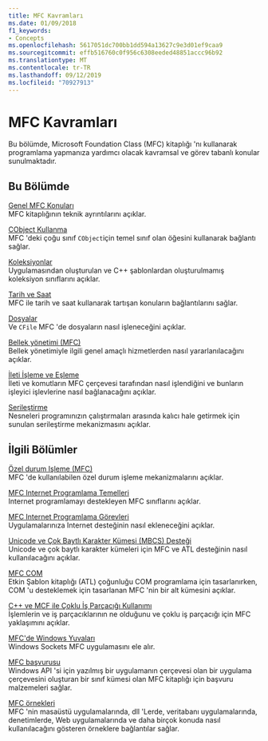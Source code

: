 ```yaml
---
title: MFC Kavramları
ms.date: 01/09/2018
f1_keywords:
- Concepts
ms.openlocfilehash: 5617051dc700bb1dd594a13627c9e3d01ef9caa9
ms.sourcegitcommit: effb516760c0f956c6308eeded48851accc96b92
ms.translationtype: MT
ms.contentlocale: tr-TR
ms.lasthandoff: 09/12/2019
ms.locfileid: "70927913"
---
```

# <a name="mfc-concepts"></a>MFC Kavramları

Bu bölümde, Microsoft Foundation Class (MFC) kitaplığı 'nı kullanarak programlama yapmanıza yardımcı olacak kavramsal ve görev tabanlı konular sunulmaktadır.

## <a name="in-this-section"></a>Bu Bölümde

[Genel MFC Konuları](../mfc/general-mfc-topics.md)<br/>
MFC kitaplığının teknik ayrıntılarını açıklar.

[CObject Kullanma](../mfc/using-cobject.md)<br/>
MFC 'deki çoğu sınıf `CObject`için temel sınıf olan öğesini kullanarak bağlantı sağlar.

[Koleksiyonlar](../mfc/collections.md)<br/>
Uygulamasından oluşturulan ve C++ şablonlardan oluşturulmamış koleksiyon sınıflarını açıklar.

[Tarih ve Saat](../atl-mfc-shared/date-and-time.md)<br/>
MFC ile tarih ve saat kullanarak tartışan konuların bağlantılarını sağlar.

[Dosyalar](../mfc/files-in-mfc.md)<br/>
Ve `CFile` MFC 'de dosyaların nasıl işleneceğini açıklar.

[Bellek yönetimi (MFC)](../mfc/memory-management.md)<br/>
Bellek yönetimiyle ilgili genel amaçlı hizmetlerden nasıl yararlanılacağını açıklar.

[İleti İşleme ve Eşleme](../mfc/message-handling-and-mapping.md)<br/>
İleti ve komutların MFC çerçevesi tarafından nasıl işlendiğini ve bunların işleyici işlevlerine nasıl bağlanacağını açıklar.

[Serileştirme](../mfc/serialization-in-mfc.md)<br/>
Nesneleri programınızın çalıştırmaları arasında kalıcı hale getirmek için sunulan serileştirme mekanizmasını açıklar.

## <a name="related-sections"></a>İlgili Bölümler

[Özel durum Işleme (MFC)](../mfc/exception-handling-in-mfc.md)<br/>
MFC 'de kullanılabilen özel durum işleme mekanizmalarını açıklar.

[MFC Internet Programlama Temelleri](../mfc/mfc-internet-programming-basics.md)<br/>
Internet programlamayı destekleyen MFC sınıflarını açıklar.

[MFC Internet Programlama Görevleri](../mfc/mfc-internet-programming-tasks.md)<br/>
Uygulamalarınıza Internet desteğinin nasıl ekleneceğini açıklar.

[Unicode ve Çok Baytlı Karakter Kümesi (MBCS) Desteği](../atl-mfc-shared/unicode-and-multibyte-character-set-mbcs-support.md)<br/>
Unicode ve çok baytlı karakter kümeleri için MFC ve ATL desteğinin nasıl kullanılacağını açıklar.

[MFC COM](../mfc/mfc-com.md)<br/>
Etkin Şablon kitaplığı (ATL) çoğunluğu COM programlama için tasarlanırken, COM 'u desteklemek için tasarlanan MFC 'nin bir alt kümesini açıklar.

[C++ ve MCF ile Çoklu İş Parçacığı Kullanımı](../parallel/multithreading-with-cpp-and-mfc.md)<br/>
İşlemlerin ve iş parçacıklarının ne olduğunu ve çoklu iş parçacığı için MFC yaklaşımını açıklar.

[MFC'de Windows Yuvaları](../mfc/windows-sockets.md)<br/>
Windows Sockets MFC uygulamasını ele alır.

[MFC başvurusu](../mfc/mfc-desktop-applications.md)<br/>
Windows API 'si için yazılmış bir uygulamanın çerçevesi olan bir uygulama çerçevesini oluşturan bir sınıf kümesi olan MFC kitaplığı için başvuru malzemeleri sağlar.

[MFC örnekleri](../overview/visual-cpp-samples.md)<br/>
MFC 'nin masaüstü uygulamalarında, dll 'Lerde, veritabanı uygulamalarında, denetimlerde, Web uygulamalarında ve daha birçok konuda nasıl kullanılacağını gösteren örneklere bağlantılar sağlar.
